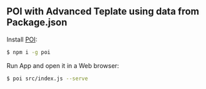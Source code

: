 ## POI with Advanced Teplate using data from Package.json

  Install [POI](https://poi.js.org/):

```bash
$ npm i -g poi
```

  Run App and open it in a Web browser:

```bash
$ poi src/index.js --serve
```

